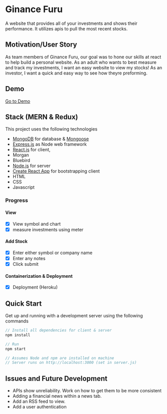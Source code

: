 # Ginance Furu

A website that provides all of your investments and shows their performance. It utilizes apis to pull the most recent stocks.

## Motivation/User Story

As team members of Ginance Furu, our goal was to hone our skills at react to help build a personal website.
As an adult who wants to best measure and track my investments, I want an easy website to view my stocks!
As an investor, I want a quick and easy way to see how theyre preforming.

## Demo

[Go to Demo](https://protected-eyrie-72642.herokuapp.com/)

## Stack (MERN & Redux)

This project uses the following technologies

- [MongoDB](https://www.mongodb.com/) for database & [Mongoose](https://mongoosejs.com/)
- [Express.js](http://expressjs.com/) as Node web framework
- [React.js](https://reactjs.org) for client,
- Morgan
- Bluebird
- [Node.js](https://nodejs.org/en/) for server
- [Create React App](https://github.com/facebook/create-react-app) for bootstrapping client
- HTML
- CSS
- Javascript

### Progress

#### View

- [x] View symbol and chart
- [x] measure investments using meter

#### Add Stock

- [x] Enter either symbol or company name
- [x] Enter any notes
- [x] Click submit

#### Containerization & Deployment

- [x] Deployment (Heroku)

## Quick Start

Get up and running with a development server using the following commands

```javascript
// Install all dependencies for client & server
npm install

// Run 
npm start

// Assumes Node and npm are installed on machine
// Server runs on http://localhost:3000 (set in server.js)
```

## Issues and Future Development

- APIs show unreliability. Work on how to get them to be more consistent
- Adding a financial news within a news tab.
- Add an RSS feed to view.
- Add a user authentication

